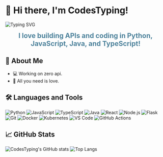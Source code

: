 # 👋 Hi there, I'm CodesTyping!

![Typing SVG](https://readme-typing-svg.herokuapp.com?color=%2336BCF7&lines=Zero+API!;I'm+CodesTyping!)

<p style="text-align: center;">
  <span class="animated-text">I love building APIs and coding in Python, JavaScript, Java, and TypeScript!</span>
</p>

## 🚀 About Me
- 💻 Working on zero api.
- 🌱 All you need is love.

## 🛠️ Languages and Tools
![Python](https://img.shields.io/badge/Python-3776AB?style=for-the-badge&logo=python&logoColor=white)
![JavaScript](https://img.shields.io/badge/JavaScript-F7DF1E?style=for-the-badge&logo=javascript&logoColor=black)
![TypeScript](https://img.shields.io/badge/TypeScript-3178C6?style=for-the-badge&logo=typescript&logoColor=white)
![Java](https://img.shields.io/badge/Java-007396?style=for-the-badge&logo=java&logoColor=white)
![React](https://img.shields.io/badge/React-61DAFB?style=for-the-badge&logo=react&logoColor=black)
![Node.js](https://img.shields.io/badge/Node.js-339933?style=for-the-badge&logo=nodedotjs&logoColor=white)
![Flask](https://img.shields.io/badge/Flask-000000?style=for-the-badge&logo=flask&logoColor=white)
![Git](https://img.shields.io/badge/Git-F05032?style=for-the-badge&logo=git&logoColor=white)
![Docker](https://img.shields.io/badge/Docker-2496ED?style=for-the-badge&logo=docker&logoColor=white)
![Kubernetes](https://img.shields.io/badge/Kubernetes-326CE5?style=for-the-badge&logo=kubernetes&logoColor=white)
![VS Code](https://img.shields.io/badge/VS%20Code-007ACC?style=for-the-badge&logo=visual-studio-code&logoColor=white)
![GitHub Actions](https://img.shields.io/badge/GitHub%20Actions-2088FF?style=for-the-badge&logo=github-actions&logoColor=white)

## 📈 GitHub Stats
![CodesTyping's GitHub stats](https://github-readme-stats.vercel.app/api?username=CodesTyping&show_icons=true&theme=radical)
![Top Langs](https://github-readme-stats.vercel.app/api/top-langs/?username=CodesTyping&layout=compact&theme=radical)

<style>
  .animated-text {
    font-size: 1.5em;
    font-weight: bold;
    text-align: center;
    animation: color-change 3s infinite;
  }

  @keyframes color-change {
    0% {
      color: #3776AB;
    }
    25% {
      color: #F7DF1E;
    }
    50% {
      color: #3178C6;
    }
    75% {
      color: #007396;
    }
    100% {
      color: #3776AB;
    }
  }
</style>
